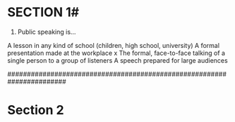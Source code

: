 # SECTION 1#


1. Public speaking is…

A lesson in any kind of school (children, high school, university)
A formal presentation made at the workplace
x The formal, face-to-face talking of a single person to a group of listeners
A speech prepared for large audiences





#######################################################################
# Section 2

